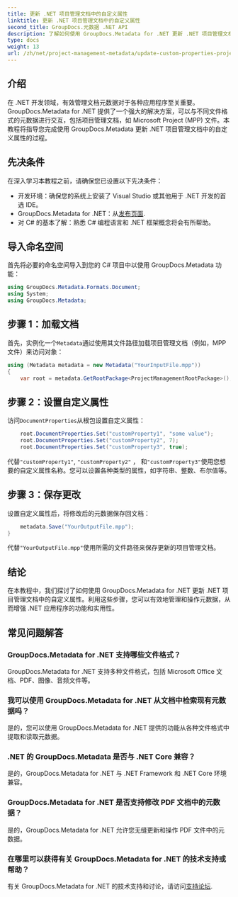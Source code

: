 ```yaml
---
title: 更新 .NET 项目管理文档中的自定义属性
linktitle: 更新 .NET 项目管理文档中的自定义属性
second_title: GroupDocs.元数据 .NET API
description: 了解如何使用 GroupDocs.Metadata for .NET 更新 .NET 项目管理文档中的自定义属性。增强应用程序中的元数据管理。
type: docs
weight: 13
url: /zh/net/project-management-metadata/update-custom-properties-project-management-documents/
---
```

## 介绍
在 .NET 开发领域，有效管理文档元数据对于各种应用程序至关重要。GroupDocs.Metadata for .NET 提供了一个强大的解决方案，可以与不同文件格式的元数据进行交互，包括项目管理文档，如 Microsoft Project (MPP) 文件。本教程将指导您完成使用 GroupDocs.Metadata 更新 .NET 项目管理文档中的自定义属性的过程。
## 先决条件
在深入学习本教程之前，请确保您已设置以下先决条件：
- 开发环境：确保您的系统上安装了 Visual Studio 或其他用于 .NET 开发的首选 IDE。
-  GroupDocs.Metadata for .NET：从[发布页面](https://releases.groupdocs.com/metadata/net/).
- 对 C# 的基本了解：熟悉 C# 编程语言和 .NET 框架概念将会有所帮助。

## 导入命名空间
首先将必要的命名空间导入到您的 C# 项目中以使用 GroupDocs.Metadata 功能：
```csharp
using GroupDocs.Metadata.Formats.Document;
using System;
using GroupDocs.Metadata;
```
## 步骤 1：加载文档
首先，实例化一个`Metadata`通过使用其文件路径加载项目管理文档（例如，MPP 文件）来访问对象：
```csharp
using (Metadata metadata = new Metadata("YourInputFile.mpp"))
{
    var root = metadata.GetRootPackage<ProjectManagementRootPackage>();
```
## 步骤 2：设置自定义属性
访问`DocumentProperties`从根包设置自定义属性：
```csharp
    root.DocumentProperties.Set("customProperty1", "some value");
    root.DocumentProperties.Set("customProperty2", 7);
    root.DocumentProperties.Set("customProperty3", true);
```
代替`"customProperty1"`, `"customProperty2"` ， 和`"customProperty3"`使用您想要的自定义属性名称。您可以设置各种类型的属性，如字符串、整数、布尔值等。
## 步骤 3：保存更改
设置自定义属性后，将修改后的元数据保存回文档：
```csharp
    metadata.Save("YourOutputFile.mpp");
}
```
代替`"YourOutputFile.mpp"`使用所需的文件路径来保存更新的项目管理文档。

## 结论
在本教程中，我们探讨了如何使用 GroupDocs.Metadata for .NET 更新 .NET 项目管理文档中的自定义属性。利用这些步骤，您可以有效地管理和操作元数据，从而增强 .NET 应用程序的功能和实用性。

## 常见问题解答
### GroupDocs.Metadata for .NET 支持哪些文件格式？
GroupDocs.Metadata for .NET 支持多种文件格式，包括 Microsoft Office 文档、PDF、图像、音频文件等。
### 我可以使用 GroupDocs.Metadata for .NET 从文档中检索现有元数据吗？
是的，您可以使用 GroupDocs.Metadata for .NET 提供的功能从各种文件格式中提取和读取元数据。
### .NET 的 GroupDocs.Metadata 是否与 .NET Core 兼容？
是的，GroupDocs.Metadata for .NET 与 .NET Framework 和 .NET Core 环境兼容。
### GroupDocs.Metadata for .NET 是否支持修改 PDF 文档中的元数据？
是的，GroupDocs.Metadata for .NET 允许您无缝更新和操作 PDF 文件中的元数据。
### 在哪里可以获得有关 GroupDocs.Metadata for .NET 的技术支持或帮助？
有关 GroupDocs.Metadata for .NET 的技术支持和讨论，请访问[支持论坛](https://forum.groupdocs.com/c/metadata/14).